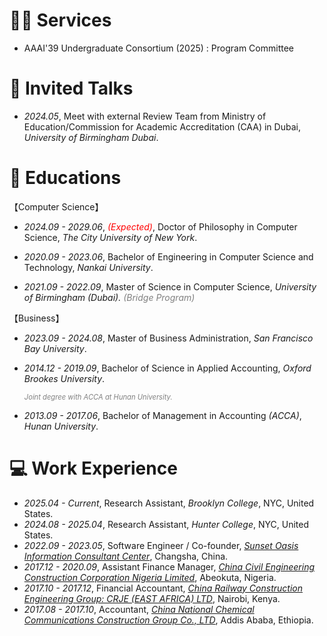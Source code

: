 # 👩‍💻 Services

- AAAI'39 Undergraduate Consortium (2025) : Program Committee

# 💬 Invited Talks

- *2024.05*, Meet with external Review Team from Ministry of Education/Commission for Academic Accreditation (CAA) in Dubai, *University of Birmingham Dubai*.

# 📖 Educations
【Computer Science】
- *2024.09 - 2029.06*, <span style="color:red;">*(Expected)*</span>, Doctor of Philosophy in Computer Science, *The City University of New York*. 

  <!-- *<span style="color:gray; font-size:0.8em;">Advisor: Dr. Raffi Khatchadourian</span>* -->

  <!--*2024.01 - 2027.06*, <span style="color:red;">*(Expected)*</span>, Master of Science in Computer Science, *University of Texas at Austin*.-->

  <!--  *<span style="color:gray; font-size:0.8em;">Part-time Online Program; Advisor: N/A</span>*-->

- *2020.09 - 2023.06*, Bachelor of Engineering in Computer Science and Technology, *Nankai University*.
  
  <!--  <span style="color:gray; font-size:0.8em;">*Associate to Bachelor's Degree Program*</span><span style="color:gray; font-size:0.8em;font-family: SimSun;">;</span> *<span style="color:gray; font-size:0.8em;">Advisor: Dr. Haiwei Zhang</span>*-->
  
  <!-- *<span style="color:gray; font-size:0.8em;">Capestone Project:     [SSM: Student-Information-Management-System](https://github.com/Chufeng-Jiang/SSM_Student-Information-Management-System)</span>*-->
  
- *2021.09 - 2022.09*, Master of Science in Computer Science, *University of Birmingham (Dubai).  <span style="color:gray;">(Bridge Program)</span>*
  
  <!--*<span style="color:gray;font-size:0.8em;">Advisor: Dr. Mian M. Hamayun</span>*-->
  
  <!--*<span style="color:gray;font-size:0.8em;">Capestone Project: [Java_SpringBoot:_DubaiShop_E-Commerce - An Online Shopping Website](https://github.com/Chufeng-Jiang/Java_SpringBoot_DubaiShop_E-Commerce).<br>Supervisor: Dr. Ahmad Ibrahim; Inspector: Dr. Eike Ritter</span>*-->


【Business】
- *2023.09 - 2024.08*, Master of Business Administration, *San Francisco Bay University*.
  
  <!--*<span style="color:gray; font-size:0.8em;">Supervisor: Dr. Flora Chu</span>*-->
  
  <!--*<span style="color:gray; font-size:0.8em;">Business Plan and Simulation: EmpoweredU Co. Ltd -  A Social Emotional Learning Platform in USA </span>*-->
  
- *2014.12 - 2019.09*, Bachelor of Science in Applied Accounting, *Oxford Brookes University*.
  
  *<span style="color:gray; font-size:0.8em;">Joint degree with ACCA at Hunan University. </span>*<!--Mentor: Ms. Ying Ju (ICF ACC Coach)-->
  
  <!--*<span style="color:gray; font-size:0.8em;">Thesis: An Evaluation of the Business and Financial Performance of China Shenhua Energy Company Limited Between 1st January 2015 and 31st December 2017</span>*-->
  
- *2013.09 - 2017.06*, Bachelor of Management in Accounting *(ACCA)*,  *Hunan University*.
  
  <!--*<span style="color:gray; font-size:0.8em;">Advisor: Dr. Yanyan Jiang</span>*-->
  
  <!--*<span style="color:gray; font-size:0.8em;">Thesis:     The Application of Big Data in Business Analysis</span>* -->


# 💻 Work Experience
- *2025.04 - Current*, Research Assistant, *Brooklyn College*,  NYC, United States.
- *2024.08 - 2025.04*, Research Assistant, *Hunter College*,  NYC, United States.
- *2022.09 - 2023.05*, Software Engineer / Co-founder, [*Sunset Oasis Information Consultant Center*](https://www.linkedin.com/company/96330400/admin/dashboard/),  Changsha, China.
- *2017.12 - 2020.09*, Assistant Finance Manager, [*China Civil Engineering Construction Corporation Nigeria Limited*](http://www.ccecc.com.cn/col/col7669/index.html), Abeokuta, Nigeria.
- *2017.10 - 2017.12*, Financial Accountant, *[China Railway Construction Engineering Group: CRJE (EAST AFRICA) LTD](http://ydyl.cacem.com.cn/photos/EB5F603D_15509C5D.pdf)*, Nairobi, Kenya.
- *2017.08 - 2017.10*, Accountant, [*China National Chemical Communications Construction Group Co., LTD*](http://zhxjj.com.cn/index.php/page/index/id/124.html), Addis Ababa, Ethiopia.

